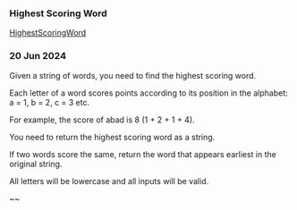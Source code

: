 ### Highest Scoring Word               
[HighestScoringWord](https://www.codewars.com/kata/57eb8fcdf670e99d9b000272/train/java)

### 20 Jun 2024
Given a string of words, you need to find the highest scoring word.

Each letter of a word scores points according to its position in the alphabet: a = 1, b = 2, c = 3 etc.

For example, the score of abad is 8 (1 + 2 + 1 + 4).

You need to return the highest scoring word as a string.

If two words score the same, return the word that appears earliest in the original string.

All letters will be lowercase and all inputs will be valid.

~~
